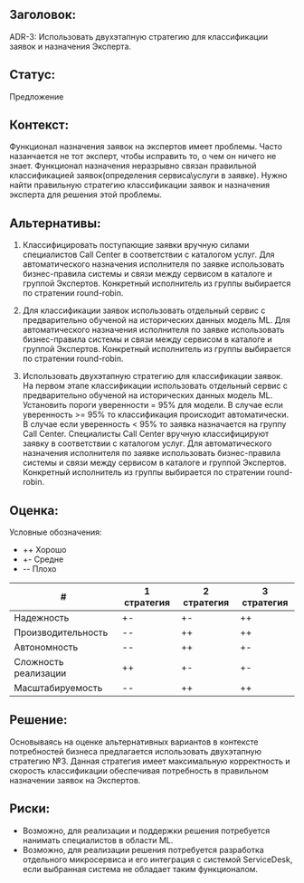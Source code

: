 ## Заголовок: 

ADR-3: Использовать двухэтапную стратегию для классификации заявок и назначения Эксперта.

## Статус: 

Предложение

## Контекст: 

Функционал назначения заявок на экспертов имеет проблемы. Часто назанчается не тот эксперт, чтобы исправить то, о чем он ничего не знает. Функционал назначения неразрывно связан правильной классификацией заявок(определения сервиса\услуги в заявке). Нужно найти правильную стратегию классификации заявок и назначения эксперта для решения этой проблемы.

## Альтернативы:

1. Классифицировать поступающие заявки вручную силами специалистов Call Center в соответствии с каталогом услуг. Для автоматического назначения исполнителя по заявке использовать бизнес-правила системы и связи между сервисом в каталоге и группой Экспертов. Конкретный исполнитель из группы выбирается по стратении round-robin.

2. Для классификации заявок использовать отдельный сервис с предварительно обученой на исторических данных модель ML. Для автоматического назначения исполнителя по заявке использовать бизнес-правила системы и связи между сервисом в каталоге и группой Экспертов. Конкретный исполнитель из группы выбирается по стратении round-robin.

3. Использовать двухэтапную стратегию для классификации заявок. На первом этапе классификации использовать отдельный сервис с предварительно обученой на исторических данных модель ML. Установить пороги уверенности = 95% для модели. В случае  если уверенность >= 95% то классификация происходит автоматически. В случае если уверенность < 95% то заявка назначается на группу Call Center. Cпециалисты Call Center вручную классифицируют заявку в соответствии с каталогом услуг. Для автоматического назначения исполнителя по заявке использовать бизнес-правила системы и связи между сервисом в каталоге и группой Экспертов. Конкретный исполнитель из группы выбирается по стратении round-robin.

## Оценка:

Условные обозначения:

- ++ Хорошо
- +- Средне
- -- Плохо

| # | 1 стратегия | 2 стратегия  | 3 стратегия  |
|----|----|----|-----|
| Надежность | +- | +-  | ++ |
| Производительность | -- | ++ | ++ |
| Автономность | -- | ++ | +- |
| Сложность реализации | ++ | +-  | +- |
| Масштабируемость | -- | ++ | ++ |

## Решение: 

Основываясь на оценке альтернативных вариантов в контексте потребностей бизнеса предлагается использовать двухэтапную стратегию №3. Данная стратегия имеет максимальную корректность и скорость классификации обеспечивая потребность в правильном назначении заявок на Экспертов.

## Риски:

* Возможно, для реализации и поддержки решения потребуется нанимать специалистов в области ML.
* Возможно, для реализации решения потребуется разработка отдельного микросервиса и его интеграция с системой ServiceDesk, если выбранная система не обладает таким функционалом.